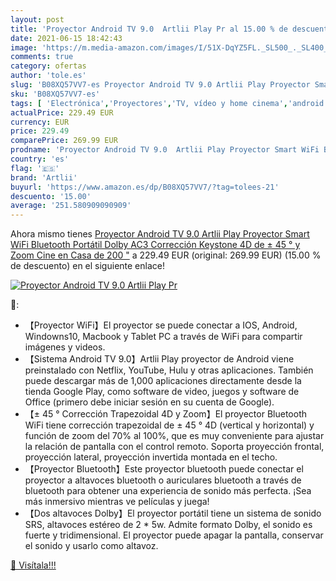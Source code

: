 ```yaml
---
layout: post
title: 'Proyector Android TV 9.0  Artlii Play Pr al 15.00 % de descuento'
date: 2021-06-15 18:42:43
image: 'https://m.media-amazon.com/images/I/51X-DqYZ5FL._SL500_._SL400_.jpg'
comments: true
category: ofertas
author: 'tole.es'
slug: 'B08XQ57VV7-es Proyector Android TV 9.0 Artlii Play Proyector Smart WiFi...'
sku: 'B08XQ57VV7-es'
tags: [ 'Electrónica','Proyectores','TV, vídeo y home cinema','android','artlii', ]
actualPrice: 229.49 EUR
currency: EUR
price: 229.49
comparePrice: 269.99 EUR
prodname: 'Proyector Android TV 9.0  Artlii Play Proyector Smart WiFi Bluetooth Portátil  Dolby AC3  Corrección Keystone 4D de ± 45 ° y Zoom  Cine en Casa de 200 "'
country: 'es'
flag: '🇪🇸'
brand: 'Artlii'
buyurl: 'https://www.amazon.es/dp/B08XQ57VV7/?tag=tolees-21'
descuento: '15.00'
average: '251.580909090909'
---
```


Ahora mismo tienes [Proyector Android TV 9.0  Artlii Play Proyector Smart WiFi Bluetooth Portátil  Dolby AC3  Corrección Keystone 4D de ± 45 ° y Zoom  Cine en Casa de 200 "](https://www.amazon.es/dp/B08XQ57VV7/?tag=tolees-21) a 229.49 EUR (original: 269.99 EUR) (15.00 %  de descuento) en el siguiente enlace!

[![Proyector Android TV 9.0  Artlii Play Pr](https://m.media-amazon.com/images/I/51X-DqYZ5FL._SL500_._SL400_.jpg)](https://www.amazon.es/dp/B08XQ57VV7/?tag=tolees-21)

🔎:

- 【Proyector WiFi】El proyector se puede conectar a IOS, Android, Windowns10, Macbook y Tablet PC a través de WiFi para compartir imágenes y videos.
- 【Sistema Android TV 9.0】Artlii Play proyector de Android viene preinstalado con Netflix, YouTube, Hulu y otras aplicaciones. También puede descargar más de 1,000 aplicaciones directamente desde la tienda Google Play, como software de video, juegos y software de Office (primero debe iniciar sesión en su cuenta de Google).
- 【± 45 ° Corrección Trapezoidal 4D y Zoom】El proyector Bluetooth WiFi tiene corrección trapezoidal de ± 45 ° 4D (vertical y horizontal) y función de zoom del 70% al 100%, que es muy conveniente para ajustar la relación de pantalla con el control remoto. Soporta proyección frontal, proyección lateral, proyección invertida montada en el techo.
- 【Proyector Bluetooth】Este proyector bluetooth puede conectar el proyector a altavoces bluetooth o auriculares bluetooth a través de bluetooth para obtener una experiencia de sonido más perfecta. ¡Sea más inmersivo mientras ve películas y juega!
- 【Dos altavoces Dolby】El proyector portátil tiene un sistema de sonido SRS, altavoces estéreo de 2 * 5w. Admite formato Dolby, el sonido es fuerte y tridimensional. El proyector puede apagar la pantalla, conservar el sonido y usarlo como altavoz.

[🛒 Visítala!!!](https://www.amazon.es/dp/B08XQ57VV7/?tag=tolees-21)
